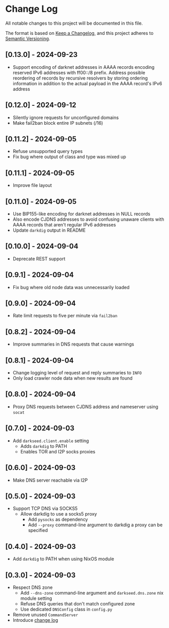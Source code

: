 # Change Log

All notable changes to this project will be documented in this file.

The format is based on [Keep a Changelog](https://keepachangelog.com/en/1.0.0/),
and this project adheres to [Semantic Versioning](https://semver.org/spec/v2.0.0.html).

## [0.13.0] - 2024-09-23

- Support encoding of darknet addresses in AAAA records encoding reserved IPv6 addresses
  with ff00::/8 prefix. Address possible reordering of records by recursive resolvers by
  storing ordering information in addition to the actual payload in the AAAA record's
  IPv6 address

## [0.12.0] - 2024-09-12

- Silently ignore requests for unconfigured domains
- Make fail2ban block entire IP subnets (/16)

## [0.11.2] - 2024-09-05

- Refuse unsupported query types
- Fix bug where output of class and type was mixed up

## [0.11.1] - 2024-09-05

- Improve file layout

## [0.11.0] - 2024-09-05

- Use BIP155-like encoding for darknet addresses in NULL records
- Also encode CJDNS addresses to avoid confusing unaware clients with AAAA records that
  aren't regular IPv6 addresses
- Update `darkdig` output in README

## [0.10.0] - 2024-09-04

- Deprecate REST support

## [0.9.1] - 2024-09-04

- Fix bug where old node data was unnecessarily loaded

## [0.9.0] - 2024-09-04

- Rate limit requests to five per minute via `fail2ban`

## [0.8.2] - 2024-09-04

- Improve summaries in DNS requests that cause warnings

## [0.8.1] - 2024-09-04

- Change logging level of request and reply summaries to `INFO`
- Only load crawler node data when new results are found

## [0.8.0] - 2024-09-04

- Proxy DNS requests between CJDNS address and nameserver using `socat`

## [0.7.0] - 2024-09-03

- Add `darkseed.client.enable` setting
  - Adds `darkdig` to PATH
  - Enables TOR and I2P socks proxies

## [0.6.0] - 2024-09-03

- Make DNS server reachable via I2P

## [0.5.0] - 2024-09-03

- Support TCP DNS via SOCKS5
  - Allow darkdig to use a socks5 proxy
    - Add `pysocks` as dependency
    - Add `--proxy` command-line argument to darkdig a proxy can be specified

## [0.4.0] - 2024-09-03

- Add `darkdig` to PATH when using NixOS module

## [0.3.0] - 2024-09-03

- Respect DNS zone
  - Add `--dns-zone` command-line argument and `darkseed.dns.zone` nix module setting
  - Refuse DNS queries that don't match configured zone
  - Use dedicated `DNSConfig` class in `config.py`
- Remove unused `CommandServer`
- Introduce [change log](CHANGELOG.md)
